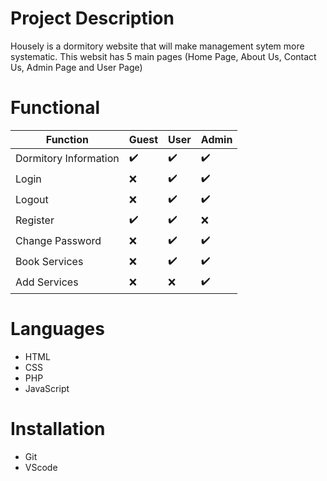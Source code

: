 
# Project Description
Housely is a dormitory website that will make management sytem more systematic.
This websit has 5 main pages (Home Page, About Us, Contact Us, Admin Page and User Page)

# Functional
| Function  | Guest | User  | Admin |
| ------------- | ------------- | ------------- | ------------- |
| Dormitory Information  | :heavy_check_mark:  | :heavy_check_mark:  | :heavy_check_mark:  |
| Login  | :x:  |:heavy_check_mark:  | :heavy_check_mark:  |
| Logout  | :x:  |:heavy_check_mark:  | :heavy_check_mark:  |
| Register  | :heavy_check_mark:  | :heavy_check_mark:  | :x:  |
| Change Password  | :x:  |:heavy_check_mark:  | :heavy_check_mark:  |
| Book Services  | :x:  |:heavy_check_mark:  | :heavy_check_mark:  |
| Add Services  | :x:  |:x:  | :heavy_check_mark:  |




# Languages
- HTML 
- CSS
- PHP
- JavaScript

# Installation
- Git
- VScode
